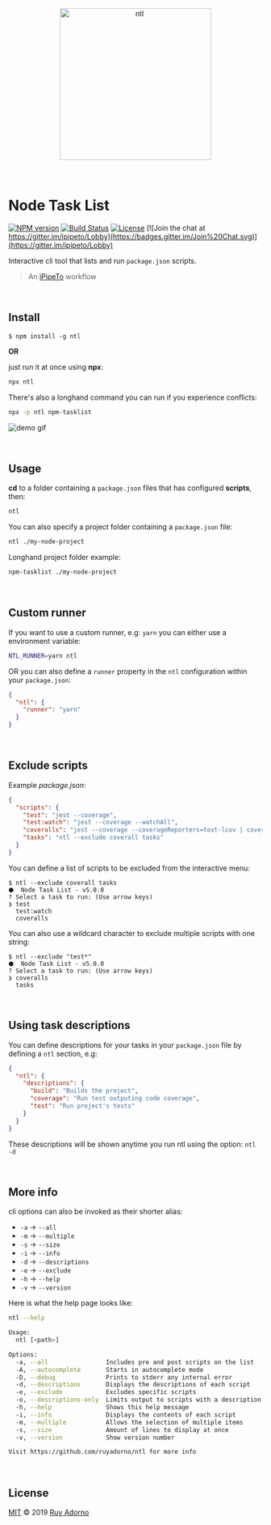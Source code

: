 <div align="center">
	<br>
	<br>
	<br>
	<img alt="ntl" width="300" src="https://ruyadorno.github.io/svg-demos/ntl/logo.min.svg">
	<br>
	<br>
	<br>
</div>

# Node Task List

[![NPM version](https://badge.fury.io/js/ntl.svg)](https://npmjs.org/package/ntl)
[![Build Status](https://travis-ci.org/ruyadorno/ntl.svg?branch=master)](https://travis-ci.org/ruyadorno/ntl)
[![License](http://img.shields.io/badge/license-MIT-blue.svg?style=flat)](https://raw.githubusercontent.com/ruyadorno/ipt/master/LICENSE)
[![Join the chat at https://gitter.im/ipipeto/Lobby](https://badges.gitter.im/Join%20Chat.svg)](https://gitter.im/ipipeto/Lobby)

Interactive cli tool that lists and run `package.json` scripts.

> An [iPipeTo](https://github.com/ruyadorno/ipt) workflow

<br />

## Install

```
$ npm install -g ntl
```

**OR**

just run it at once using **npx**:

```sh
npx ntl
```

There's also a longhand command you can run if you experience conflicts:

```sh
npx -p ntl npm-tasklist
```

![demo gif](http://i.imgur.com/ZjjQ7Vi.gif?1)

<br />

## Usage

**cd** to a folder containing a `package.json` files that has configured **scripts**, then:

```sh
ntl
```

You can also specify a project folder containing a `package.json` file:

```sh
ntl ./my-node-project
```

Longhand project folder example:

```sh
npm-tasklist ./my-node-project
```

<br />

## Custom runner

If you want to use a custom runner, e.g: `yarn` you can either use a environment variable:

```sh
NTL_RUNNER=yarn ntl
```

OR you can also define a `runner` property in the `ntl` configuration within your `package.json`:

```json
{
  "ntl": {
    "runner": "yarn"
  }
}
```

<br />

## Exclude scripts

Example _package.json_:

```json
{
  "scripts": {
    "test": "jest --coverage",
    "test:watch": "jest --coverage --watchAll",
    "coveralls": "jest --coverage --coverageReporters=text-lcov | coveralls",
    "tasks": "ntl --exclude coverall tasks"
  }
}
```

You can define a list of scripts to be excluded from the interactive menu:

```
$ ntl --exclude coverall tasks
⬢  Node Task List - v5.0.0
? Select a task to run: (Use arrow keys)
❯ test
  test:watch
  coveralls
```

You can also use a wildcard character to exclude multiple scripts with one string:

```
$ ntl --exclude "test*"
⬢  Node Task List - v5.0.0
? Select a task to run: (Use arrow keys)
❯ coveralls
  tasks
```

<br />

## Using task descriptions

You can define descriptions for your tasks in your `package.json` file by defining a `ntl` section, e.g:

```json
{
  "ntl": {
    "descriptions": {
      "build": "Builds the project",
      "coverage": "Run test outputing code coverage",
      "test": "Run project's tests"
    }
  }
}
```

These descriptions will be shown anytime you run ntl using the option: `ntl -d`

<br />

## More info

cli options can also be invoked as their shorter alias:

- `-a` -> `--all`
- `-m` -> `--multiple`
- `-s` -> `--size`
- `-i` -> `--info`
- `-d` -> `--descriptions`
- `-e` -> `--exclude`
- `-h` -> `--help`
- `-v` -> `--version`

Here is what the help page looks like:

```sh
ntl --help

Usage:
  ntl [<path>]

Options:
  -a, --all                Includes pre and post scripts on the list   [boolean]
  -A, --autocomplete       Starts in autocomplete mode                 [boolean]
  -D, --debug              Prints to stderr any internal error         [boolean]
  -d, --descriptions       Displays the descriptions of each script    [boolean]
  -e, --exclude            Excludes specific scripts                     [array]
  -o, --descriptions-only  Limits output to scripts with a description [boolean]
  -h, --help               Shows this help message                     [boolean]
  -i, --info               Displays the contents of each script        [boolean]
  -m, --multiple           Allows the selection of multiple items      [boolean]
  -s, --size               Amount of lines to display at once           [number]
  -v, --version            Show version number                         [boolean]

Visit https://github.com/ruyadorno/ntl for more info
```

<br />

## License

[MIT](LICENSE) © 2019 [Ruy Adorno](http://ruyadorno.com)
